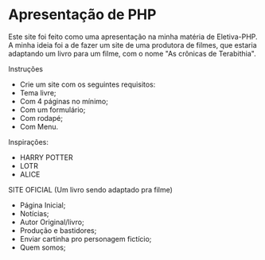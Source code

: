 # Apresentação de PHP

Este site foi feito como uma apresentação na minha matéria de Eletiva-PHP.
A minha ideia foi a de fazer um site de uma produtora de filmes, que estaria
adaptando um livro para um filme, com o nome "As crônicas de Terabithia".

Instruções
- Crie um site com os seguintes requisitos:
- Tema livre;
- Com 4 páginas no mínimo;
- Com um formulário;
- Com rodapé;
- Com Menu.

Inspirações:
- HARRY POTTER
- LOTR
- ALICE

SITE OFICIAL (Um livro sendo adaptado pra filme)
- Página Inicial;
- Notícias;
- Autor Original/livro;
- Produção e bastidores;
- Enviar cartinha pro personagem fictício;
- Quem somos;
